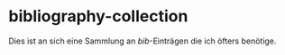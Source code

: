 # bibliography-collection

Dies ist an sich eine Sammlung an *bib*-Einträgen die ich öfters benötige.
